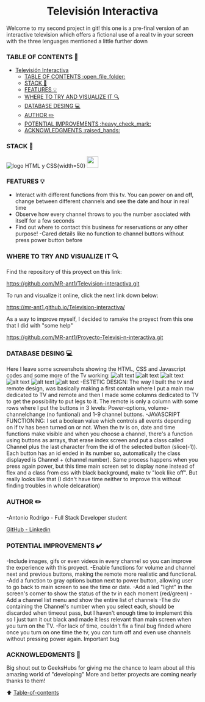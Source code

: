 # <center>Televisión Interactiva
Welcome to my second project in git! this one is a pre-final version of an interactive television which offers a fictional use of a real tv in your screen with the three lenguages mentioned a little further down

### TABLE OF CONTENTS :open_file_folder: 
- [Televisión Interactiva](#televisión-interactiva)
    - [TABLE OF CONTENTS :open\_file\_folder:](#table-of-contents-open_file_folder)
    - [STACK :wrench:](#stack-wrench)
    - [FEATURES :bulb:](#features-bulb)
    - [WHERE TO TRY AND VISUALIZE IT :mag:](#where-to-try-and-visualize-it-mag)
    - [DATABASE DESING :computer:](#database-desing-computer)
    - [AUTHOR :pencil2:](#author-pencil2)
    - [POTENTIAL IMPROVEMENTS :heavy\_check\_mark:](#potential-improvements-heavy_check_mark)
    - [ACKNOWLEDGMENTS :raised\_hands:](#acknowledgments-raised_hands)

### STACK :wrench:
![logo HTML y CSS](./img/CSS3_and_HTML5_logos_and_wordmarks.svg.png){width=50} <img width=30 src="https://cdn.jsdelivr.net/gh/devicons/devicon@latest/icons/javascript/javascript-original.svg" />






### FEATURES :bulb:

- Interact with different functions from this tv. You can power on and off, change between different channels and see the date and hour in real time
- Observe how every channel throws to you the number asociated with itself for a few seconds
- Find out where to contact this business for reservations or any other purpose!
-Cared details like no function to channel buttons without press power button before

### WHERE TO TRY AND VISUALIZE IT :mag: 

Find the repository of this proyect on this link:

https://github.com/MR-ant1/Television-interactiva.git

To run and visualize it online, click the next link down below:

https://mr-ant1.github.io/Television-interactiva/

As a way to improve myself, I decided to ramake the proyect from this one that I did with "some help"

https://github.com/MR-ant1/Proyecto-Televisi-n-interactiva.git

### DATABASE DESING :computer:

Here I leave some screenshots showing the HTML, CSS and Javascript codes and some more of the Tv working:
![alt text](<img/Captura de pantalla 2024-02-07 211547.png>)
![alt text](<img/Captura de pantalla 2024-02-07 211603.png>)
![alt text](<img/Captura de pantalla 2024-02-07 211634.png>)
![alt text](<img/Captura de pantalla 2024-02-07 211717.png>)
![alt text](<img/Captura de pantalla 2024-02-07 211811.png>)
![alt text](<img/Captura de pantalla 2024-02-07 211823.png>)
-ESTETIC DESIGN: The way I built the tv and remote design, was basically making a first contain where I put a main row dedicated to TV and remote and then I made some columns dedicated to TV to get the possibility to put legs to it. 
The remote is only a column with some rows where I put the buttons in 3 levels: Power-options, volume-channelchange (no funtional) and 1-9 channel buttons.
-JAVASCRIPT FUNCTIONING: I set a boolean value which controls all events depending on if tv has been turned on or not. 
When the tv is on, date and time functions make visible and when you choose a channel, there's a function using buttons as arrays, that erase index screen and put a class called Channel plus the last character from the id of the selected button (slice(-1)). 
Each button has an id ended in its number so, automatically the class displayed is Channel + (channel number).
Same process happens when you press again power, but this time main screen set to display none instead of flex and a class from css with black background, make tv "look like off". But really looks like that (I didn't have time neither to improve this without finding troubles in whole delcaration)

### AUTHOR :pencil2:
-Antonio Rodrigo - Full Stack Developer student

<a href="https://github.com/MR-ant1">GitHub - <a href="https://www.linkedin.com/in/antonio-rodrigo-camacho-306b60205?lipi=urn%3Ali%3Apage%3Ad_flagship3_profile_view_base_contact_details%3BbZw124AlRu2kGWtATXloag%3D%3D">Linkedin</a>

### POTENTIAL IMPROVEMENTS :heavy_check_mark: 

-Include images, gifs or even videos in every channel so you can improve the experience with this proyect.
-Enable functions for volume and channel next and previous buttons, making the remote more realistic and functional.
-Add a function to gray options button next to power button, allowing user to go back to main screen to see the time or date.
-Add a led "light" in the screen's corner to show the status of the tv in each moment (red/green)
-Add a channel list menu and show the entire list of channels
-The div containing the Channel's number when you select each, should be discarded when timeout pass, but I haven't enough time to implement this so I just turn it out black and made it less relevant than main screen when you turn on the TV.
-For lack of time, couldn't fix a final bug finded where once you turn on one time the tv, you can turn off and even use channels without pressing power again. Important bug

### ACKNOWLEDGMENTS :raised_hands:

Big shout out to GeeksHubs for giving me the chance to learn about all this amazing world of "developing"
More and better proyects are coming nearly thanks to them!

[def]: #Acknowledgments-

:arrow_up: [Table-of-contents](#table-of-contents-open_file_folder)
